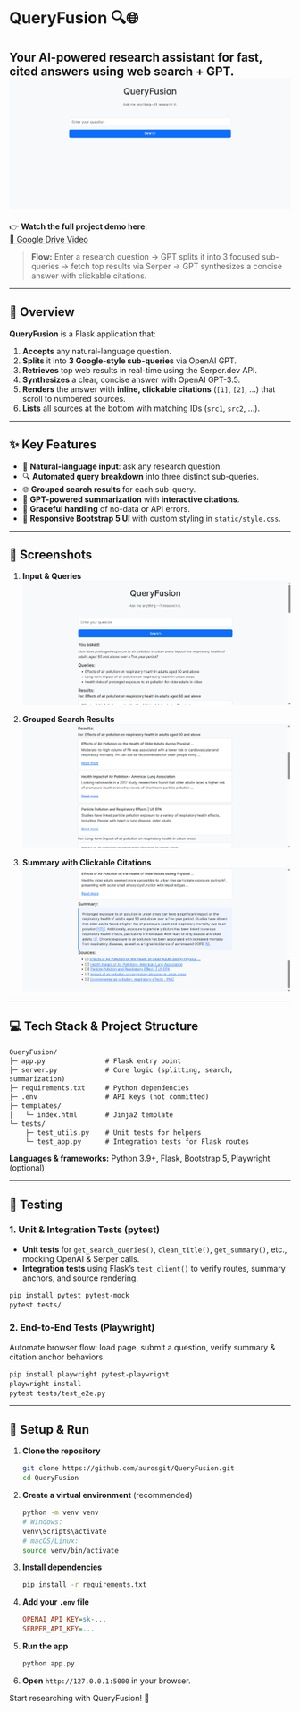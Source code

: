# QueryFusion 🔍🌐

**Your AI-powered research assistant for fast, cited answers using web search + GPT.**
![Landing + Page](./screenshots/Landingpage.png)
---

👉 **Watch the full project demo here**:  
[🔗 Google Drive Video](https://drive.google.com/file/d/1CixSP_dEetQ3ph67OKKy983iGabQFNB4/view?usp=drive_link)

> **Flow:** Enter a research question → GPT splits it into 3 focused sub-queries → fetch top results via Serper → GPT synthesizes a concise answer with clickable citations.

---

## 🚀 Overview

**QueryFusion** is a Flask application that:

1. **Accepts** any natural-language question.
2. **Splits** it into **3 Google-style sub-queries** via OpenAI GPT.
3. **Retrieves** top web results in real-time using the Serper.dev API.
4. **Synthesizes** a clear, concise answer with OpenAI GPT-3.5.
5. **Renders** the answer with **inline, clickable citations** (`[1]`, `[2]`, …) that scroll to numbered sources.
6. **Lists** all sources at the bottom with matching IDs (`src1`, `src2`, …).

---

## ✨ Key Features

* 📝 **Natural-language input**: ask any research question.
* 🔍 **Automated query breakdown** into three distinct sub-queries.
* 🌐 **Grouped search results** for each sub-query.
* 🤖 **GPT-powered summarization** with **interactive citations**.
* 🚫 **Graceful handling** of no-data or API errors.
* 🎨 **Responsive Bootstrap 5 UI** with custom styling in `static/style.css`.

---

## 📸 Screenshots

1. **Input & Queries**
   ![Input + Queries](./screenshots/input.png)

2. **Grouped Search Results**
   ![Results grouped by sub-query](./screenshots/query.png)

3. **Summary with Clickable Citations**
   ![Summary & Citations](./screenshots/summary.png)

---

## 💻 Tech Stack & Project Structure

```
QueryFusion/
├─ app.py               # Flask entry point
├─ server.py            # Core logic (splitting, search, summarization)
├─ requirements.txt     # Python dependencies
├─ .env                 # API keys (not committed)
├─ templates/
│   └─ index.html       # Jinja2 template
└─ tests/
    ├─ test_utils.py    # Unit tests for helpers
    └─ test_app.py      # Integration tests for Flask routes
```

**Languages & frameworks:** Python 3.9+, Flask, Bootstrap 5, Playwright (optional)

---

## 🧪 Testing

### 1. Unit & Integration Tests (pytest)

* **Unit tests** for `get_search_queries()`, `clean_title()`, `get_summary()`, etc., mocking OpenAI & Serper calls.
* **Integration tests** using Flask’s `test_client()` to verify routes, summary anchors, and source rendering.

```bash
pip install pytest pytest-mock
pytest tests/
```

### 2. End-to-End Tests (Playwright)

Automate browser flow: load page, submit a question, verify summary & citation anchor behaviors.

```bash
pip install playwright pytest-playwright
playwright install
pytest tests/test_e2e.py
```

---

## 🔧 Setup & Run

1. **Clone the repository**

   ```bash
   git clone https://github.com/aurosgit/QueryFusion.git
   cd QueryFusion
   ```
2. **Create a virtual environment** (recommended)

   ```bash
   python -m venv venv
   # Windows:
   venv\Scripts\activate
   # macOS/Linux:
   source venv/bin/activate
   ```
3. **Install dependencies**

   ```bash
   pip install -r requirements.txt
   ```
4. **Add your `.env` file**

   ```ini
   OPENAI_API_KEY=sk-...
   SERPER_API_KEY=...
   ```
5. **Run the app**

   ```bash
   python app.py
   ```
6. **Open** `http://127.0.0.1:5000` in your browser.

Start researching with QueryFusion! 🚀
